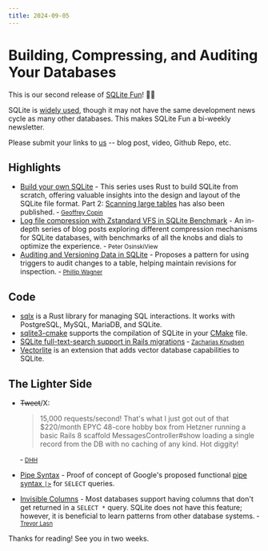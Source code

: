 ```yaml
---
title: 2024-09-05
---
```


# Building, Compressing, and Auditing Your Databases

This is our second release of [SQLite Fun](https://sqlite.fun)! 🎉🥳

SQLite is [widely used](https://sqlite.org/famous.html), though it may not have the same development news cycle as many other databases. This makes SQLite Fun a bi-weekly newsletter.

Please submit your links to [us](mailto:newsletter@sqlite.fun) -- blog post, video, Github Repo, etc.

## Highlights

- [Build your own SQLite](https://blog.sylver.dev/build-your-own-sqlite-part-1-listing-tables) - This series uses Rust to build SQLite from scratch, offering valuable insights into the design and layout of the SQLite file format. Part 2: [Scanning large tables](https://blog.sylver.dev/build-your-own-sqlite-part-2-scanning-large-tables) has also been published. &dash;  <small>[Geoffrey Copin](https://hashnode.com/@Sylver)</small>
- [Log file compression with Zstandard VFS in SQLite Benchmark](https://logdy.dev/blog/post/part-3-log-file-compression-with-zstandard-vfs-in-sqlite-benchmark) - An in-depth series of blog posts exploring different compression mechanisms for SQLite databases, with benchmarks of all the knobs and dials to optimize the experience. &dash; <small>Peter OsinskiView</small>
- [Auditing and Versioning Data in SQLite](https://www.bytefish.de/blog/sqlite_logging_changes.html) - Proposes a pattern for using triggers to audit changes to a table, helping maintain revisions for inspection. &dash; <small>[Phillip Wagner](https://www.bytefish.de/)</small>

## Code
- [sqlx](https://github.com/launchbadge/sqlx) is a Rust library for managing SQL interactions. It works with PostgreSQL, MySQL, MariaDB, and SQLite.  
- [sqlite3-cmake](https://github.com/sjinks/sqlite3-cmake) supports the compilation of SQLite in your [CMake](https://cmake.org/) file. 
- [SQLite full-text-search support in Rails migrations](https://github.com/rails/rails/pull/52354) &dash; <small>[Zacharias Knudsen](https://github.com/zachasme)</small>
- [Vectorlite](https://1yefuwang1.github.io/vectorlite/markdown/overview.html) is an extension that adds vector database capabilities to SQLite.

## The Lighter Side
- ~~Tweet~~/X:
  > 15,000 requests/second! That's what I just got out of that $220/month EPYC 48-core hobby box from Hetzner running a basic Rails 8 scaffold MessagesController#show loading a single record from the DB with no caching of any kind. Hot diggity!
  
     &dash; <small>[DHH](https://x.com/dhh/status/1830374290359021605)</small>

- [Pipe Syntax](https://sqlite.org/forum/forumpost/5f218012b6e1a9db) - Proof of concept of Google's proposed functional [pipe syntax `|>`](https://www.vldb.org/pvldb/vol17/p4051-shute.pdf) for `SELECT` queries.
- [Invisible Columns](https://www.trevorlasn.com/blog/invisible-columns-in-sql) - Most databases support having columns that don't get returned in a `SELECT *` query. SQLite does not have this feature; however, it is beneficial to learn patterns from other database systems. &dash; <small>[Trevor Lasn](https://www.trevorlasn.com)</small>

Thanks for reading! See you in two weeks.